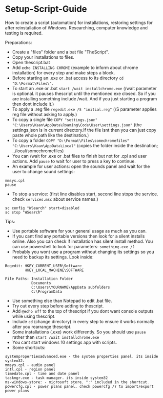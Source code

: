 # Setup-Script-Guide
How to create a script (automation) for installations, restoring settings for after reinstallation of Windows. Researching, computer knowledge and testing is required.

Preparations:
  - Create a "files" folder and a bat file "TheScript".
  - Copy your installations to files.
  - Open thescript.bat
  - Add ```echo INSTALLING CHROME``` (example to inform about chrome installation) for every step and make steps a block.
  - Before starting an .exe or .bat access to its directory ```cd "D:\Format\Files\"```.
  - To start an .exe or .bat ```start /wait installchrome.exe``` (/wait parameter is optional. it pauses thescript until the mentioned exe closed. So if you are installing something include /wait. And if you just starting a program then dont include it.)
  - To apply a .reg file ```regedit.exe /S "initial.reg"``` (/S parameter applies reg file without asking to apply.)
  - To copy a single file ```COPY "settings.json" "C:\Users\Kaan\AppData\Roaming\Code\User\settings.json"``` (the settings.json is in current directory.If the file isnt then you can just copy paste whole path like the destination.)
  - To copy a folder ```COPY "D:\Format\Files\somechromefiles" "C:\Users\Kaan\AppData\Local"``` (copies the folder inside the destination; ../local/somechromefiles)
  - You can /wait for .exe or .bat files to finish but not for .cpl and user actions. Add ```pause``` to wait for user to press a key to continue.
  - An example for user actions: open the sounds panel and wait for the user to change sound settings:
  ```
  mmsys.cpl
  pause
  ```
  - To stop a service: (first line disables start, second line stops the service. check ```services.msc``` about service names.)
  ```
  sc config "WSearch" start=disabled
  sc stop "WSearch"
  ```
  
Tips:
  - Use portable software for your general usage as much as you can.
  - If you cant find any portable versions then look for a silent installs online. Also you can check if installation has silent install method. You can use powershell to look for parameters: ```something.exe /?```
  - Probably you wont use a program without changing its settings so you need to backup its settings. Look inside:
```
Regedit: HKEY_CURRENT_USER\Software
         HKEY_LOCAL_MACHINE\SOFTWARE
         
File Paths: Installation Folder
            Documents
            C:\Users\YOURNAME\AppData subfolders
            C:\ProgramData
```
  - Use something else than Notepad to edit .bat file.
  - Try out every step before adding to thescript.
  - Add ```@echo off``` to the top of thescript if you dont want console outputs while using thescript.
  - Include ```cd``` (change directory) in every step to ensure it works normally after you rearrange thescript.
  - Some installations (.exe) work differently. So you should use ```pause``` rather than ```start /wait installchrome.exe```
  - You cant start windows 10 settings app with scripts.
  - Some shortcuts:
```
systempropertiesadvanced.exe - the system properties panel. its inside system32.
mmsys.cpl - audio panel
intl.cpl - region panel
timedate.cpl - time and date panel
taskmgr.exe - task manager. its inside system32
ms-windows-store: - microsoft store. ":" included in the shortcut.
powercfg.cpl - power plans panel. check powercfg /? to import/export power plans
```
